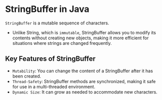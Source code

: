 # StringBuffer in Java

`StringBuffer` is a mutable sequence of characters.

- Unlike String, which is `immutable`, StringBuffer allows you to modify its contents without creating new objects, making it more efficient for situations where strings are changed frequently.

## Key Features of StringBuffer

- `Mutability`: You can change the content of a StringBuffer after it has been created.
- `Thread-Safety`: StringBuffer methods are synchronized, making it safe for use in a multi-threaded environment.
- `Dynamic Size`: It can grow as needed to accommodate new characters.
